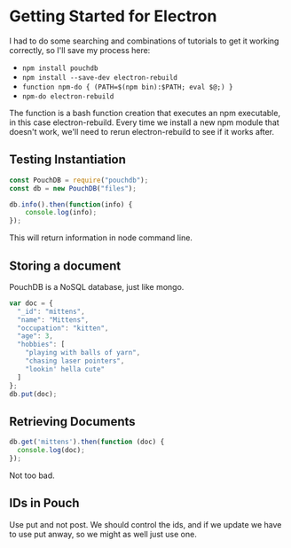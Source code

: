 # Getting Started for Electron

I had to do some searching and combinations of tutorials to get it working correctly, so I'll save my process here:

* `npm install pouchdb`
* `npm install --save-dev electron-rebuild`
* `function npm-do { (PATH=$(npm bin):$PATH; eval $@;) }`
* `npm-do electron-rebuild`

The function is a bash function creation that executes an npm executable, in this case electron-rebuild. Every time we install a new npm module that doesn't work, we'll need to rerun electron-rebuild to see if it works after.

## Testing Instantiation

``` javascript
const PouchDB = require("pouchdb");
const db = new PouchDB("files");

db.info().then(function(info) {
	console.log(info);
});
```

This will return information in node command line.

## Storing a document

PouchDB is a NoSQL database, just like mongo.

``` javascript
var doc = {
  "_id": "mittens",
  "name": "Mittens",
  "occupation": "kitten",
  "age": 3,
  "hobbies": [
    "playing with balls of yarn",
    "chasing laser pointers",
    "lookin' hella cute"
  ]
};
db.put(doc);
```

## Retrieving Documents

``` javascript
db.get('mittens').then(function (doc) {
  console.log(doc);
});
```

Not too bad.

## IDs in Pouch

Use put and not post. We should control the ids, and if we update we have to use put anway, so we might as well just use one.

